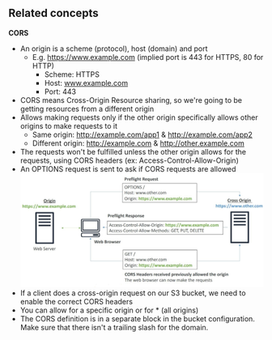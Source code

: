 <h2>Related concepts</h2>

**CORS**
* An origin is a scheme (protocol), host (domain) and port
    * E.g. https://www.example.com (implied port is 443 for HTTPS, 80 for HTTP)
        * Scheme: HTTPS
        * Host: www.example.com
        * Port: 443
* CORS means Cross-Origin Resource sharing, so we're going to be getting
  resources from a different origin
* Allows making requests only if the other origin specifically allows other
  origins to make requests to it
    * Same origin: http://example.com/app1 & http://example.com/app2
    * Different origin: http://example.com & http://other.example.com
* The requests won't be fulfilled unless the other origin allows for the
  requests, using CORS headers (ex: Access-Control-Allow-Origin)
* An OPTIONS request is sent to ask if CORS requests are allowed
  ![diagram](./images/cors-example.JPG)
* If a client does a cross-origin request on our S3 bucket, we need to
  enable the correct CORS headers
* You can allow for a specific origin or for * (all origins)
* The CORS definition is in a separate block in the bucket configuration.
  Make sure that there isn't a trailing slash for the domain.